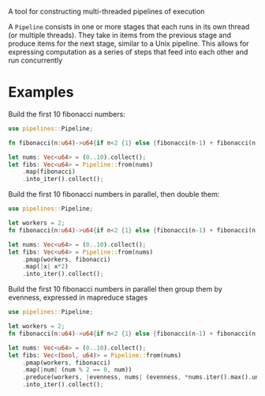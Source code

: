 A tool for constructing multi-threaded pipelines of execution

A `Pipeline` consists in one or more stages that each runs in its own thread (or multiple
threads). They take in items from the previous stage and produce items for the next stage,
similar to a Unix pipeline. This allows for expressing computation as a series of steps that
feed into each other and run concurrently

# Examples

Build the first 10 fibonacci numbers:

```rust
use pipelines::Pipeline;

fn fibonacci(n:u64)->u64{if n<2 {1} else {fibonacci(n-1) + fibonacci(n-2)}}

let nums: Vec<u64> = (0..10).collect();
let fibs: Vec<u64> = Pipeline::from(nums)
    .map(fibonacci)
    .into_iter().collect();
```

Build the first 10 fibonacci numbers in parallel, then double them:

```rust
use pipelines::Pipeline;

let workers = 2;
fn fibonacci(n:u64)->u64{if n<2 {1} else {fibonacci(n-1) + fibonacci(n-2)}}

let nums: Vec<u64> = (0..10).collect();
let fibs: Vec<u64> = Pipeline::from(nums)
    .pmap(workers, fibonacci)
    .map(|x| x*2)
    .into_iter().collect();
```

Build the first 10 fibonacci numbers in parallel then group them by evenness, expressed in
mapreduce stages

```rust
use pipelines::Pipeline;

let workers = 2;
fn fibonacci(n:u64)->u64{if n<2 {1} else {fibonacci(n-1) + fibonacci(n-2)}}

let nums: Vec<u64> = (0..10).collect();
let fibs: Vec<(bool, u64)> = Pipeline::from(nums)
    .pmap(workers, fibonacci)
    .map(|num| (num % 2 == 0, num))
    .preduce(workers, |evenness, nums| (evenness, *nums.iter().max().unwrap()))
    .into_iter().collect();
```
